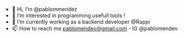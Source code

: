 - 👋 Hi, I’m @pablommendez
- 👀 I’m interested in programming usefull tools !
- 🌱 I’m currently working as a backend developer @Rappi
- 📫 How to reach me pablomendev@gmail.com - IG @pablomendev
